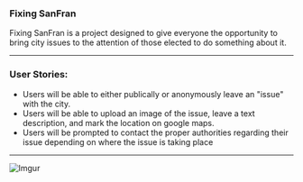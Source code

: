 <h3>Fixing SanFran</h3>

<p>Fixing SanFran is a project designed to give everyone the opportunity to bring city issues to the attention of those elected to do something about it.</p>
<hr/>
<h3>User Stories:</h3>
<ul> 
  <li>Users will be able to either publically or anonymously leave an "issue" with the city.</li> 
  <li>Users will be able to upload an image of the issue, leave a text description, and mark the location on google maps.</li> <li>Users will be prompted to contact the proper authorities regarding their issue depending on where the issue is taking place</li>
</ul>
<hr/>

![Imgur](https://i.imgur.com/s2wb3HH.jpg)
